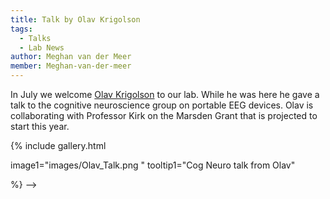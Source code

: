 ```yaml
---
title: Talk by Olav Krigolson
tags: 
  - Talks
  - Lab News
author: Meghan van der Meer
member: Meghan-van-der-meer
---
```


In July we welcome [Olav Krigolson](https://www.krigolsonlab.com/) to our lab. While he was here he gave a talk to the cognitive neuroscience group on portable EEG devices. 
Olav is collaborating with Professor Kirk on the Marsden Grant that is projected to start this year. 


{%
  include gallery.html

  image1="images/Olav_Talk.png "
  tooltip1="Cog Neuro talk from Olav"



%}
-->
